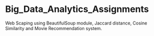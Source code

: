 # Big_Data_Analytics_Assignments

Web Scaping using BeautifulSoup module,
Jaccard distance, Cosine Similarity and
Movie Recommendation system.
